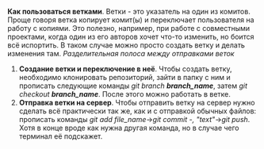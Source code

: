 **Как пользоваться ветками**. Ветки - это указатель на один из комитов. Проще говоря ветка копирует комит(ы) и переключает пользователя на работу с копиями. Это полезно, например, при работе с совместными проектами, когда один из его авторов хочет что-то изменить, но боится всё испортить. В таком случае можно просто создать ветку и делать изменения там. 
*Разделительная полоса между отправками веток*
1. **Создание ветки и переключение в неё**.
    Чтобы создать ветку, необходимо клонировать репозиторий, зайти в папку с ним и прописать следующие команды *git branch **branch_name***, затем *git checkout **branch_name***. После этого можно работать в ветке.
2. **Отправка ветки на сервер**. Чтобы отправить ветку на сервер нужно сделать всё практически так же, как и с отправкой обычных файлов: прописать команды *git add file_name*->*git commit -, "text"*->*git push*. Хотя в конце вроде как нужна другая команда, но в случае чего терминал её подскажет.